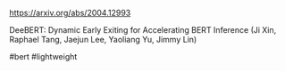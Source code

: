 https://arxiv.org/abs/2004.12993

DeeBERT: Dynamic Early Exiting for Accelerating BERT Inference (Ji Xin, Raphael Tang, Jaejun Lee, Yaoliang Yu, Jimmy Lin)

#bert #lightweight 